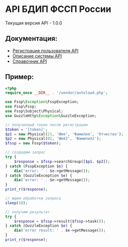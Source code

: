 # API БДИП ФССП России
Текущая версия API - 1.0.0

## Документация:
- [Регистрация пользователя API](https://api-ip.fssprus.ru/register)
- [Описание системы API](https://api-ip.fssprus.ru/about)
- [Справочник API](https://api-ip.fssprus.ru/swagger)

## Пример:
```php
<?php
require_once __DIR__ . '/vendor/autoload.php';

use Fssp\Exception\FsspException;
use Fssp\Fssp;
use Fssp\Subject\Physical;
use GuzzleHttp\Exception\GuzzleException;

// полученный токен после регистрации
$token = '[token]';
$p1 = new Physical(21, 'Имя', 'Фамилия', 'Отчество');
$p2 = new Physical(02, 'Имя2', 'Фамилия2');
$fssp = new Fssp($token);

// создадим запрос
try {
    $response = $fssp->searchGroup([$p1, $p2]);
} catch (FsspException $e) {
    die('error: ' . $e->getMessage());
} catch (GuzzleException $e) {
    die('error: ' . $e->getMessage());
}
print_r($response);

// ждем обработки запроса
sleep(10);

// получим результат
try {
    $response = $fssp->result($fssp->task());
} catch (GuzzleException $e) {
    die('error result: ' . $e->getMessage());
}
print_r($response);
```